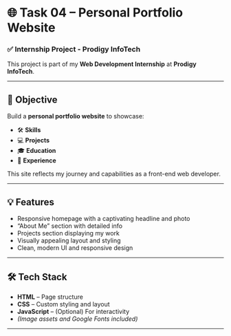 # 🌐 Task 04 – Personal Portfolio Website

### ✅ Internship Project - Prodigy InfoTech

This project is part of my **Web Development Internship** at **Prodigy InfoTech**.

---

## 🚀 Objective

Build a **personal portfolio website** to showcase:

- 🛠️ **Skills**  
- 💻 **Projects**  
- 🎓 **Education**  
- 💼 **Experience**

This site reflects my journey and capabilities as a front-end web developer.

---

## 💡 Features

- Responsive homepage with a captivating headline and photo  
- “About Me” section with detailed info  
- Projects section displaying my work  
- Visually appealing layout and styling  
- Clean, modern UI and responsive design

---

## 🛠️ Tech Stack

- **HTML** – Page structure  
- **CSS** – Custom styling and layout  
- **JavaScript** – (Optional) For interactivity  
- *(Image assets and Google Fonts included)*

---



